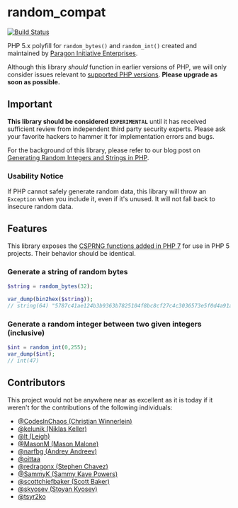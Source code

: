 # random_compat

[![Build Status](https://travis-ci.org/paragonie/random_compat.svg?branch=master)](https://travis-ci.org/paragonie/random_compat)

PHP 5.x polyfill for `random_bytes()` and `random_int()` created and maintained
by [Paragon Initiative Enterprises](https://paragonie.com).

Although this library *should* function in earlier versions of PHP, we will only
consider issues relevant to [supported PHP versions](https://secure.php.net/supported-versions.php).
**Please upgrade as soon as possible.**

## Important

**This library should be considered `EXPERIMENTAL`** until it has received sufficient
review from independent third party security experts. Please ask your favorite
hackers to hammer it for implementation errors and bugs.

For the background of this library, please refer to our blog post on 
[Generating Random Integers and Strings in PHP](https://paragonie.com/blog/2015/07/how-safely-generate-random-strings-and-integers-in-php).

### Usability Notice

If PHP cannot safely generate random data, this library will throw an `Exception`
when you include it, even if it's unused. It will not fall back to insecure
random data.

## Features

This library exposes the [CSPRNG functions added in PHP 7](https://secure.php.net/manual/en/ref.csprng.php)
for use in PHP 5 projects. Their behavior should be identical.

### Generate a string of random bytes

```php
$string = random_bytes(32);

var_dump(bin2hex($string));
// string(64) "5787c41ae124b3b9363b7825104f8bc8cf27c4c3036573e5f0d4a91ad2eeac6f"
```

### Generate a random integer between two given integers (inclusive)

```php
$int = random_int(0,255);
var_dump($int);
// int(47)
```

## Contributors

This project would not be anywhere near as excellent as it is today if it weren't for the contributions of the following individuals:

* [@CodesInChaos (Christian Winnerlein)](https://github.com/CodesInChaos)
* [@kelunik (Niklas Keller)](https://github.com/kelunik)
* [@lt (Leigh)](https://github.com/lt)
* [@MasonM (Mason Malone)](https://github.com/MasonM)
* [@narfbg (Andrey Andreev)](https://github.com/narfbg)
* [@oittaa](https://github.com/oittaa)
* [@redragonx (Stephen Chavez)](https://github.com/redragonx)
* [@SammyK (Sammy Kaye Powers)](https://github.com/SammyK)
* [@scottchiefbaker (Scott Baker)](https://github.com/scottchiefbaker)
* [@skyosev (Stoyan Kyosev)](https://github.com/skyosev)
* [@tsyr2ko](https://github.com/tsyr2ko)
